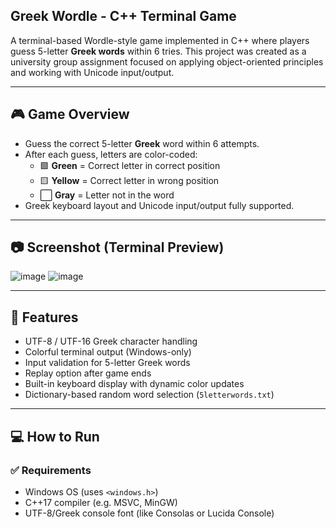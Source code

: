## Greek Wordle - C++ Terminal Game

A terminal-based Wordle-style game implemented in C++ where players guess 5-letter **Greek words** within 6 tries. This project was created as a university group assignment focused on applying object-oriented principles and working with Unicode input/output.

---

## 🎮 Game Overview

- Guess the correct 5-letter **Greek** word within 6 attempts.
- After each guess, letters are color-coded:
  - 🟩 **Green** = Correct letter in correct position
  - 🟨 **Yellow** = Correct letter in wrong position
  - ⬜ **Gray** = Letter not in the word
- Greek keyboard layout and Unicode input/output fully supported.

---

## 📷 Screenshot (Terminal Preview)
![image](https://github.com/user-attachments/assets/155342ed-5659-4060-9757-542d3fdd2779)
![image](https://github.com/user-attachments/assets/48ea3c07-f725-4ec7-8972-77cb08b3b1d6)


---

## 🧠 Features

- UTF-8 / UTF-16 Greek character handling
- Colorful terminal output (Windows-only)
- Input validation for 5-letter Greek words
- Replay option after game ends
- Built-in keyboard display with dynamic color updates
- Dictionary-based random word selection (`5letterwords.txt`)

---

## 💻 How to Run

### ✅ Requirements

- Windows OS (uses `<windows.h>`)
- C++17 compiler (e.g. MSVC, MinGW)
- UTF-8/Greek console font (like Consolas or Lucida Console)
